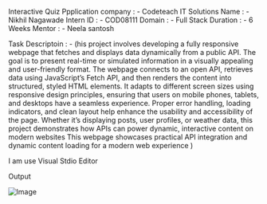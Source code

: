 Interactive Quiz Ppplication
company : - Codeteach IT Solutions
Name : -  Nikhil Nagawade
Intern ID : -  COD08111
Domain : - Full Stack
Duration : - 6 Weeks
Mentor : - Neela santosh

Task Descriptoin : - (his project involves developing a fully responsive webpage that fetches and displays data dynamically from a public API. The goal is to present real-time or simulated information in a visually appealing and user-friendly format. The webpage connects to an open API, retrieves data using JavaScript’s Fetch API, and then renders the content into structured, styled HTML elements. It adapts to different screen sizes using responsive design principles, ensuring that users on mobile phones, tablets, and desktops have a seamless experience. Proper error handling, loading indicators, and clean layout help enhance the usability and accessibility of the page. Whether it’s displaying posts, user profiles, or weather data, this project demonstrates how APIs can power dynamic, interactive content on modern websites 
 This webpage showcases practical API integration and dynamic content loading for a modern web experience )

I am use Visual Stdio Editor


Output

  ![Image](https://github.com/user-attachments/assets/0ba16ae9-ebb8-45f0-84ec-5c3dcbd7e501)
